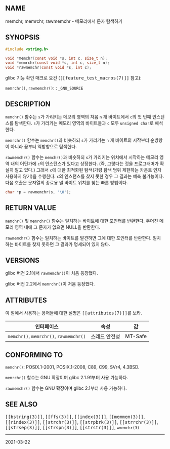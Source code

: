 ## NAME

memchr, memrchr, rawmemchr - 메모리에서 문자 탐색하기

## SYNOPSIS

```c
#include <string.h>

void *memchr(const void *s, int c, size_t n);
void *memrchr(const void *s, int c, size_t n);
void *rawmemchr(const void *s, int c);
```

glibc 기능 확인 매크로 요건 (<tt>[[feature_test_macros(7)]]</tt> 참고):

`memrchr()`, `rawmemchr()`:
:   `_GNU_SOURCE`

## DESCRIPTION

`memchr()` 함수는 `s`가 가리키는 메모리 영역의 처음 `n` 개 바이트에서 `c`의 첫 번째 인스턴스를 탐색한다. `s`가 가리키는 메모리 영역의 바이트들과 `c` 모두 `unsigned char`로 해석한다.

`memrchr()` 함수는 `memchr()`과 비슷하되 `s`가 가리키는 `n` 개 바이트의 시작부터 순방향이 아니라 끝부터 역방향으로 탐색한다.

`rawmemchr()` 함수는 `memchr()`과 비슷하되 `s`가 가리키는 위치에서 시작하는 메모리 영역 내의 어딘가에 `c`의 인스턴스가 있다고 상정한다. (즉, 그렇다는 것을 프로그래머가 확실히 알고 있다.) 그래서 `c`에 대한 최적화된 탐색(가령 탐색 범위 제한하는 카운트 인자 사용하지 않기)을 수행한다. `c`의 인스턴스를 찾지 못한 경우 그 결과는 예측 불가능이다. 다음 호출은 문자열의 종료용 널 바이트 위치를 찾는 빠른 방법이다.

```c
char *p = rawmemchr(s, '\0');
```

## RETURN VALUE

`memchr()` 및 `memrchr()` 함수는 일치하는 바이트에 대한 포인터를 반환한다. 주어진 메모리 영역 내에 그 문자가 없으면 NULL을 반환한다.

`rawmemchr()` 함수는 일치하는 바이트를 발견하면 그에 대한 포인터를 반환한다. 일치하는 바이트를 찾지 못하면 그 결과가 명세되어 있지 않다.

## VERSIONS

glibc 버전 2.1에서 `rawmemchr()`이 처음 등장했다.

glibc 버전 2.2에서 `memrchr()`이 처음 등장했다.

## ATTRIBUTES

이 절에서 사용하는 용어들에 대한 설명은 <tt>[[attributes(7)]]</tt>를 보라.

| 인터페이스 | 속성 | 값 |
| --- | --- | --- |
| `memchr()`, `memrchr()`, `rawmemchr()` | 스레드 안전성 | MT-Safe |

## CONFORMING TO

`memchr()`: POSIX.1-2001, POSIX.1-2008, C89, C99, SVr4, 4.3BSD.

`memrchr()` 함수는 GNU 확장이며 glibc 2.1.91부터 사용 가능하다.

`rawmemchr()` 함수는 GNU 확장이며 glibc 2.1부터 사용 가능하다.

## SEE ALSO

<tt>[[bstring(3)]]</tt>, <tt>[[ffs(3)]]</tt>, <tt>[[index(3)]]</tt>, <tt>[[memmem(3)]]</tt>, <tt>[[rindex(3)]]</tt>, <tt>[[strchr(3)]]</tt>, <tt>[[strpbrk(3)]]</tt>, <tt>[[strrchr(3)]]</tt>, <tt>[[strsep(3)]]</tt>, <tt>[[strspn(3)]]</tt>, <tt>[[strstr(3)]]</tt>, `wmemchr(3)`

----

2021-03-22
